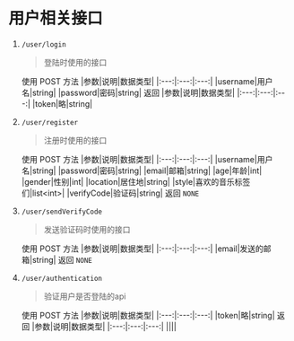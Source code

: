 # 用户相关接口

1. `/user/login`
    > 登陆时使用的接口

    使用 POST 方法
    |参数|说明|数据类型|
    |:---:|:---:|:---:|
    |username|用户名|string|
    |password|密码|string|
    返回
    |参数|说明|数据类型|
    |:---:|:---:|:---:|
    |token|略|string|

2. `/user/register`
    > 注册时使用的接口

    使用 POST 方法
    |参数|说明|数据类型|
    |:---:|:---:|:---:|
    |username|用户名|string|
    |password|密码|string|
    |email|邮箱|string|
    |age|年龄|int|
    |gender|性别|int|
    |location|居住地|string|
    |style|喜欢的音乐标签们|list\<int\>|
    |verifyCode|验证码|string|
    返回
    `NONE`

3. `/user/sendVerifyCode`
    > 发送验证码时使用的接口

    使用 POST 方法
    |参数|说明|数据类型|
    |:---:|:---:|:---:|
    |email|发送的邮箱|string|
    返回
    `NONE`

4. `/user/authentication`
    > 验证用户是否登陆的api

    使用 POST 方法
    |参数|说明|数据类型|
    |:---:|:---:|:---:|
    |token|略|string|
    返回
    |参数|说明|数据类型|
    |:---:|:---:|:---:|
    ||||
